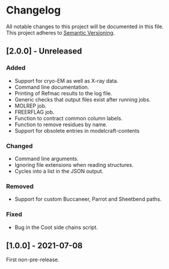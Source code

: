 # Changelog

All notable changes to this project will be documented in this file.  
This project adheres to [Semantic Versioning](https://semver.org).

## [2.0.0] - Unreleased

### Added

- Support for cryo-EM as well as X-ray data.
- Command line documentation.
- Printing of Refmac results to the log file.
- Generic checks that output files exist after running jobs.
- MOLREP job.
- FREERFLAG job.
- Function to contract common column labels.
- Function to remove residues by name.
- Support for obsolete entries in modelcraft-contents

### Changed

- Command line arguments.
- Ignoring file extensions when reading structures.
- Cycles into a list in the JSON output.

### Removed

- Support for custom Buccaneer, Parrot and Sheetbend paths.

### Fixed

- Bug in the Coot side chains script.

## [1.0.0] - 2021-07-08

First non-pre-release.
